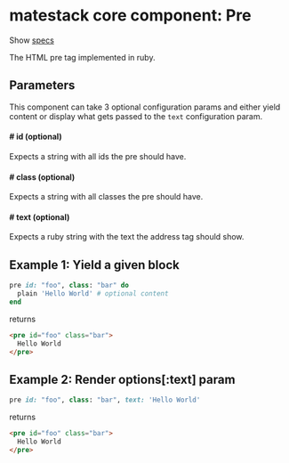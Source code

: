 # matestack core component: Pre

Show [specs](/spec/usage/components/pre_spec.rb)

The HTML pre tag implemented in ruby.

## Parameters

This component can take 3 optional configuration params and either yield content or display what gets passed to the `text` configuration param.

#### # id (optional)
Expects a string with all ids the pre should have.

#### # class (optional)
Expects a string with all classes the pre should have.

#### # text (optional)
Expects a ruby string with the text the address tag should show.

## Example 1: Yield a given block

```ruby
pre id: "foo", class: "bar" do
  plain 'Hello World' # optional content
end
```

returns

```html
<pre id="foo" class="bar">
  Hello World
</pre>
```

## Example 2: Render options[:text] param

```ruby
pre id: "foo", class: "bar", text: 'Hello World'
```

returns

```html
<pre id="foo" class="bar">
  Hello World
</pre>
